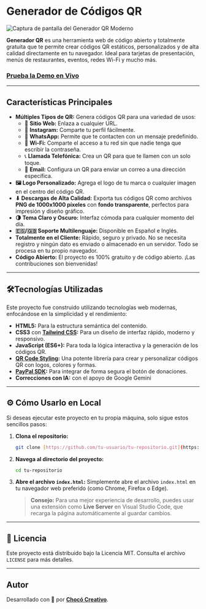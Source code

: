 #  Generador de Códigos QR

![Captura de pantalla del Generador QR Moderno](https://i.imgur.com/7qgYMvG.png)

**Generador QR** es una herramienta web de código abierto y totalmente gratuita que te permite crear códigos QR estáticos, personalizados y de alta calidad directamente en tu navegador. Ideal para tarjetas de presentación, menús de restaurantes, eventos, redes Wi-Fi y mucho más.

###  [**Prueba la Demo en Vivo**](https://generador-qrmoderno.netlify.app/) 

---

##  Características Principales

* **Múltiples Tipos de QR:** Genera códigos QR para una variedad de usos:
    * 🔗 **Sitio Web:** Enlaza a cualquier URL.
    * 📸 **Instagram:** Comparte tu perfil fácilmente.
    * 💬 **WhatsApp:** Permite que te contacten con un mensaje predefinido.
    * 📶 **Wi-Fi:** Comparte el acceso a tu red sin que nadie tenga que escribir la contraseña.
    * 📞 **Llamada Telefónica:** Crea un QR para que te llamen con un solo toque.
    * 📧 **Email:** Configura un QR para enviar un correo a una dirección específica.
* **🖼️ Logo Personalizado:** Agrega el logo de tu marca o cualquier imagen en el centro del código QR.
* **⬇ Descargas de Alta Calidad:** Exporta tus códigos QR como archivos **PNG de 1000x1000 píxeles** con **fondo transparente**, perfectos para impresión y diseño gráfico.
* **🌗 Tema Claro y Oscuro:** Interfaz cómoda para cualquier momento del día.
* **🇪🇸/🇬🇧 Soporte Multilenguaje:** Disponible en Español e Inglés.
* **Totalmente en el Cliente:** Rápido, seguro y privado. No se necesita registro y ningún dato es enviado o almacenado en un servidor. Todo se procesa en tu propio navegador.
* **Código Abierto:** El proyecto es 100% gratuito y de código abierto. ¡Las contribuciones son bienvenidas!

---

## 🛠Tecnologías Utilizadas

Este proyecto fue construido utilizando tecnologías web modernas, enfocándose en la simplicidad y el rendimiento:

* **HTML5:** Para la estructura semántica del contenido.
* **CSS3** con **[Tailwind CSS](https://tailwindcss.com/):** Para un diseño de interfaz rápido, moderno y responsivo.
* **JavaScript (ES6+):** Para toda la lógica interactiva y la generación de los códigos QR.
* **[QR Code Styling](https://github.com/kozakdenys/qr-code-styling):** Una potente librería para crear y personalizar códigos QR con logos, colores y formas.
* **[PayPal SDK](https://developer.paypal.com/sdk/):** Para integrar de forma segura el botón de donaciones.
* **Correcciones con IA:** con el apoyo de Google Gemini


---

## ⚙ Cómo Usarlo en Local

Si deseas ejecutar este proyecto en tu propia máquina, solo sigue estos sencillos pasos:

1.  **Clona el repositorio:**
    ```bash
    git clone [https://github.com/tu-usuario/tu-repositorio.git](https://github.com/tu-usuario/tu-repositorio.git)
    ```

2.  **Navega al directorio del proyecto:**
    ```bash
    cd tu-repositorio
    ```

3.  **Abre el archivo `index.html`:**
    Simplemente abre el archivo `index.html` en tu navegador web preferido (como Chrome, Firefox o Edge).
    
    > **Consejo:** Para una mejor experiencia de desarrollo, puedes usar una extensión como **Live Server** en Visual Studio Code, que recarga la página automáticamente al guardar cambios.

---

## 📜 Licencia

Este proyecto está distribuido bajo la Licencia MIT. Consulta el archivo `LICENSE` para más detalles.

---

## Autor

Desarrollado con 🖤 por **[Chocó Creativo](https://chococreativo.com.co/proyectos)**.
